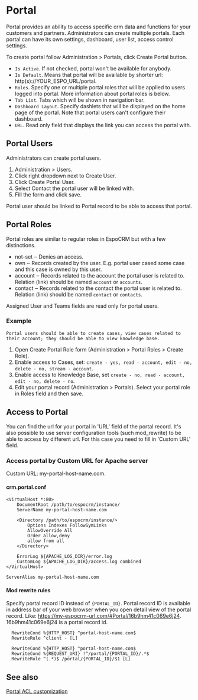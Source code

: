 # Portal

Portal provides an ability to access specific crm data and functions for your customers and partners. Administrators can create multiple portals. Each portal can have its own settings, dashboard, user list, access control settings.

To create portal follow Administration > Portals, click Create Portal button.

* `Is Active`. If not checked, portal won't be available for anybody.
* `Is Default`. Means that portal will be available by shorter url: http(s)://YOUR_ESPO_URL/portal.
* `Roles`. Specify one or multiple portal roles that will be applied to users logged into portal. More information about portal roles is below.
* `Tab List`. Tabs which will be shown in navigation bar.
* `Dashboard Layout`. Specify dashlets that will be displayed on the home page of the portal. Note that portal users can't configure their dashboard.
* `URL`. Read only field that displays the link you can access the portal with.

## Portal Users

Administrators can create portal users.

1. Administration > Users.
2. Click right dropdown next to Create User.
3. Click Create Portal User.
4. Select Contact the portal user will be linked with.
5. Fill the form and click save.

Portal user should be linked to Portal record to be able to access that portal.

## Portal Roles

Portal roles are similar to regular roles in EspoCRM but with a few distinctions.

* not-set ‒ Denies an access.
* own ‒ Records created by the user. E.g. portal user cased some case and this case is owned by this user.
* account ‒ Records related to the account the portal user is related to. Relation (link) should be named `account` or `accounts`.
* contact ‒ Records related to the contact the portal user is related to. Relation (link) should be named `contact` or `contacts`.

Assigned User and Teams fields are read only for portal users.

### Example

`Portal users should be able to create cases, view cases related to their account; they should be able to view knowledge base.`

1. Open Create Portal Role form (Administration > Portal Roles > Create Role).
2. Enable access to Cases, set: `create - yes, read - account, edit - no, delete - no, stream - account`.
3. Enable access to Knowledge Base, set `create - no, read - account, edit - no, delete - no`.
4. Edit your portal record (Administration > Portals). Select your portal role in Roles field and then save.

## Access to Portal

You can find the url for your portal in 'URL' field of the portal record. It's also possible to use server configuration tools (such mod_rewrite) to be able to access by different url. For this case you need to fill in 'Custom URL' field.

### Access portal by Custom URL for Apache server

Custom URL: my-portal-host-name.com.

#### crm.portal.conf
```
<VirtualHost *:80>
	DocumentRoot /path/to/espocrm/instance/
	ServerName my-portal-host-name.com

    <Directory /path/to/espocrm/instance/>
        Options Indexes FollowSymLinks
        AllowOverride All
        Order allow,deny
        allow from all
    </Directory>

	ErrorLog ${APACHE_LOG_DIR}/error.log
	CustomLog ${APACHE_LOG_DIR}/access.log combined
</VirtualHost>

ServerAlias my-portal-host-name.com

```

#### Mod rewrite rules

Specify portal record ID instead of `{PORTAL_ID}`. Portal record ID is available in address bar of your web browser when you open detail view of the portal record. Like: https://my-espocrm-url.com/#Portal/16b9hm41c069e6j24. 16b9hm41c069e6j24 is a portal record id.

```
  RewriteCond %{HTTP_HOST} ^portal-host-name.com$
  RewriteRule ^client - [L]

  RewriteCond %{HTTP_HOST} ^portal-host-name.com$
  RewriteCond %{REQUEST_URI} !^/portal/{PORTAL_ID}/.*$
  RewriteRule ^(.*)$ /portal/{PORTAL_ID}/$1 [L]
```

## See also

[Portal ACL customization](../development/acl.md##portal-acl)
